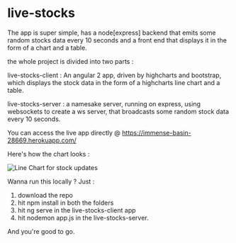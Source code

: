 # live-stocks

The app is super simple, has a node[express] backend that emits some random stocks data every 10 seconds and a front end that displays it in the form of a chart and a table. 

the whole project is divided into two parts : 

live-stocks-client : An angular 2 app, driven by highcharts and bootstrap, which displays the stock data in the form of a highcharts line chart and a table. 

live-stocks-server : a namesake server, running on express, using websockets to create a ws server, that broadcasts some random stock data every 10 seconds. 

You can access the live app directly @ https://immense-basin-28669.herokuapp.com/

Here's how the chart looks : 

![Line Chart for stock updates](https://preview.ibb.co/gFcQ9a/live_stocks_chart.png)

Wanna run this locally ? Just : 

1. download the repo
2. hit npm install in both the folders
3. hit ng serve in the live-stocks-client app
4. hit nodemon app.js in the live-stocks-server. 

And you're good to go.
